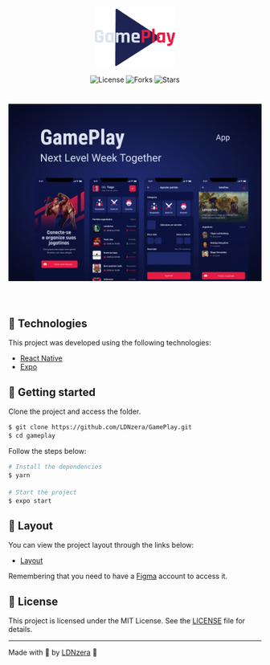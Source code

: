 <p align="center">
  <img alt="gameplay" src=".github/logo.png" width="160px">
</p>

<p align="center">
  <img  src="https://img.shields.io/static/v1?label=license&message=MIT&color=991f36&labelColor=0D133D" alt="License">
  
  <img src="https://img.shields.io/github/forks/LDNzera/GamePlay?label=forks&message=MIT&color=991f36&labelColor=0D133D" alt="Forks">     

  <img src="https://img.shields.io/github/stars/LDNzera/GamePlay?label=stars&message=MIT&color=991f36&labelColor=0D133D" alt="Stars">
</p>

<h1 align="center">
    <img alt="gameplay" title="Gameplay" src=".github/cover.png" />
</h1>

<br>

## 🧪 Technologies

This project was developed using the following technologies:
 
- [React Native](https://reactnative.dev/)
- [Expo](https://expo.io/)

## 🚀 Getting started

Clone the project and access the folder.

```bash
$ git clone https://github.com/LDNzera/GamePlay.git
$ cd gameplay
```

Follow the steps below:
```bash
# Install the dependencies
$ yarn

# Start the project
$ expo start
```

## 🔖 Layout

You can view the project layout through the links below:

- [Layout](https://www.figma.com/file/0kv33XYjvOgvKGKHBaiR07/GamePlay-NLW-Together/duplicate) 

Remembering that you need to have a [Figma](http://figma.com/) account to access it.

## 📝 License

This project is licensed under the MIT License. See the [LICENSE](LICENSE.md) file for details.

---

Made with 💜 by [LDNzera](LDNzera) 👋
